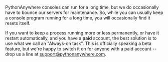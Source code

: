 <!--
.. title: Long running tasks
.. slug: LongRunningTasks
.. date: 2015-05-13 14:35:28 UTC+01:00
.. tags:
.. category:
.. link:
.. description:
.. type: text
-->




PythonAnywhere consoles can run for a long time, but we do occasionally have to
bounce our servers for maintenance. So, while you can usually keep a console
program running for a long time, you will occasionally find it resets itself.

If you want to keep a process running more or less permanently, or have it
restart automatically, and you have a **paid** account, the best solution is to use
what we call an "Always-on task".  This is officially speaking a beta feature,
but we're happy to switch it on for anyone with a paid account -- drop us a line
at [support@pythonanywhere.com](mailto:support@pythonanywhere.com).
